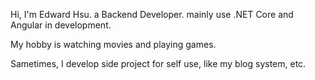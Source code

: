 Hi, I'm Edward Hsu. a Backend Developer. mainly use .NET Core and Angular in development.

My hobby is watching movies and playing games.

Sametimes, I develop side project for self use, like my blog system, etc.
